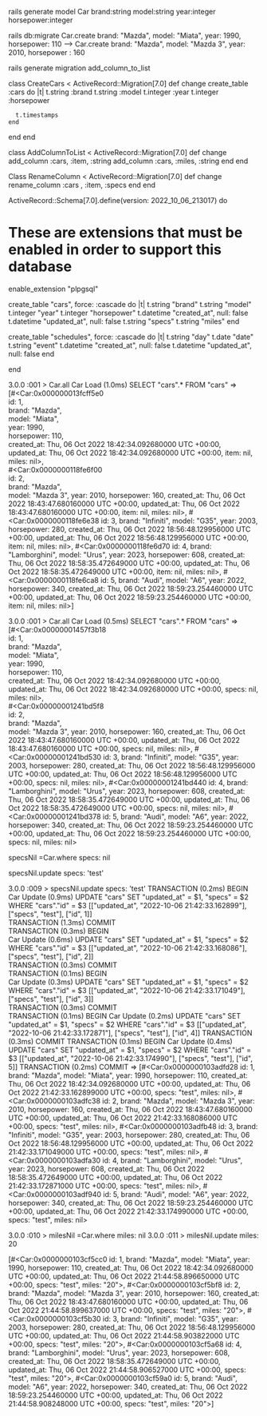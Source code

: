  rails generate model Car brand:string model:string year:integer horsepower:integer


rails db:migrate
Car.create brand: "Mazda", model: "Miata", year: 1990, horsepower: 
110 -->
Car.create brand: "Mazda", model: "Mazda 3", year: 2010, horsepower
: 160
                  

 rails generate migration add_column_to_list

 class CreateCars < ActiveRecord::Migration[7.0]
  def change
    create_table :cars do |t|
      t.string :brand
      t.string :model
      t.integer :year
      t.integer :horsepower

      t.timestamps
    end
  end
end

class AddColumnToList < ActiveRecord::Migration[7.0]
  def change
    add_column :cars, :item, :string
    add_column :cars, :miles, :string
  end
end 

Class RenameColumn < ActiveRecord::Migration[7.0]
  def change
    rename_column :cars , :item, :specs
  end
end 

 ActiveRecord::Schema[7.0].define(version: 2022_10_06_213017) do
  # These are extensions that must be enabled in order to support this database
  enable_extension "plpgsql"

  create_table "cars", force: :cascade do |t|
    t.string "brand"
    t.string "model"
    t.integer "year"
    t.integer "horsepower"
    t.datetime "created_at", null: false
    t.datetime "updated_at", null: false
    t.string "specs"
    t.string "miles"
  end

  create_table "schedules", force: :cascade do |t|
    t.string "day"
    t.date "date"
    t.string "event"
    t.datetime "created_at", null: false
    t.datetime "updated_at", null: false
  end

end

3.0.0 :001 > Car.all
  Car Load (1.0ms)  SELECT "cars".* FROM "cars"
 =>                                                        
[#<Car:0x000000013fcff5e0                                  
  id: 1,                                                   
  brand: "Mazda",                                          
  model: "Miata",                                          
  year: 1990,                                              
  horsepower: 110,                                         
  created_at: Thu, 06 Oct 2022 18:42:34.092680000 UTC +00:00,
  updated_at: Thu, 06 Oct 2022 18:42:34.092680000 UTC +00:00,
  item: nil,                                               
  miles: nil>,                                             
 #<Car:0x0000000118fe6f00                                  
  id: 2,                                                   
  brand: "Mazda",                                          
  model: "Mazda 3",
  year: 2010,
  horsepower: 160,
  created_at: Thu, 06 Oct 2022 18:43:47.680160000 UTC +00:00,
  updated_at: Thu, 06 Oct 2022 18:43:47.680160000 UTC +00:00,
  item: nil,
  miles: nil>,
 #<Car:0x0000000118fe6e38
  id: 3,
  brand: "Infiniti",
  model: "G35",
  year: 2003,
  horsepower: 280,
  created_at: Thu, 06 Oct 2022 18:56:48.129956000 UTC +00:00,
  updated_at: Thu, 06 Oct 2022 18:56:48.129956000 UTC +00:00,
  item: nil,
  miles: nil>,
 #<Car:0x0000000118fe6d70
  id: 4,
  brand: "Lamborghini",
  model: "Urus",
  year: 2023,
  horsepower: 608,
  created_at: Thu, 06 Oct 2022 18:58:35.472649000 UTC +00:00,
  updated_at: Thu, 06 Oct 2022 18:58:35.472649000 UTC +00:00,
  item: nil,
  miles: nil>,
 #<Car:0x0000000118fe6ca8
  id: 5,
  brand: "Audi",
  model: "A6",
  year: 2022,
  horsepower: 340,
  created_at: Thu, 06 Oct 2022 18:59:23.254460000 UTC +00:00,
  updated_at: Thu, 06 Oct 2022 18:59:23.254460000 UTC +00:00,
  item: nil,
  miles: nil>] 

  3.0.0 :001 > Car.all
  Car Load (0.5ms)  SELECT "cars".* FROM "cars"
 =>                                                        
[#<Car:0x00000001457f3b18                                  
  id: 1,                                                   
  brand: "Mazda",                                          
  model: "Miata",                                          
  year: 1990,                                              
  horsepower: 110,                                         
  created_at: Thu, 06 Oct 2022 18:42:34.092680000 UTC +00:00,
  updated_at: Thu, 06 Oct 2022 18:42:34.092680000 UTC +00:00,
  specs: nil,                                              
  miles: nil>,                                             
 #<Car:0x00000001241bd5f8                                  
  id: 2,                                                   
  brand: "Mazda",                                          
  model: "Mazda 3",
  year: 2010,
  horsepower: 160,
  created_at: Thu, 06 Oct 2022 18:43:47.680160000 UTC +00:00,
  updated_at: Thu, 06 Oct 2022 18:43:47.680160000 UTC +00:00,
  specs: nil,
  miles: nil>,
 #<Car:0x00000001241bd530
  id: 3,
  brand: "Infiniti",
  model: "G35",
  year: 2003,
  horsepower: 280,
  created_at: Thu, 06 Oct 2022 18:56:48.129956000 UTC +00:00,
  updated_at: Thu, 06 Oct 2022 18:56:48.129956000 UTC +00:00,
  specs: nil,
  miles: nil>,
 #<Car:0x00000001241bd440
  id: 4,
  brand: "Lamborghini",
  model: "Urus",
  year: 2023,
  horsepower: 608,
  created_at: Thu, 06 Oct 2022 18:58:35.472649000 UTC +00:00,
  updated_at: Thu, 06 Oct 2022 18:58:35.472649000 UTC +00:00,
  specs: nil,
  miles: nil>,
 #<Car:0x00000001241bd378
  id: 5,
  brand: "Audi",
  model: "A6",
  year: 2022,
  horsepower: 340,
  created_at: Thu, 06 Oct 2022 18:59:23.254460000 UTC +00:00,
  updated_at: Thu, 06 Oct 2022 18:59:23.254460000 UTC +00:00,
  specs: nil,
  miles: nil>

  specsNil =Car.where specs: nil 

  specsNil.update specs: 'test'

  3.0.0 :009 > specsNil.update specs: 'test'
  TRANSACTION (0.2ms)  BEGIN
  Car Update (0.9ms)  UPDATE "cars" SET "updated_at" = $1, "specs" = $2 WHERE "cars"."id" = $3  [["updated_at", "2022-10-06 21:42:33.162899"], ["specs", "test"], ["id", 1]]                                            
  TRANSACTION (1.3ms)  COMMIT                           
  TRANSACTION (0.3ms)  BEGIN                            
  Car Update (0.6ms)  UPDATE "cars" SET "updated_at" = $1, "specs" = $2 WHERE "cars"."id" = $3  [["updated_at", "2022-10-06 21:42:33.168086"], ["specs", "test"], ["id", 2]]                                            
  TRANSACTION (0.3ms)  COMMIT                           
  TRANSACTION (0.1ms)  BEGIN                            
  Car Update (0.3ms)  UPDATE "cars" SET "updated_at" = $1, "specs" = $2 WHERE "cars"."id" = $3  [["updated_at", "2022-10-06 21:42:33.171049"], ["specs", "test"], ["id", 3]]                                            
  TRANSACTION (0.3ms)  COMMIT                           
  TRANSACTION (0.1ms)  BEGIN
  Car Update (0.2ms)  UPDATE "cars" SET "updated_at" = $1, "specs" = $2 WHERE "cars"."id" = $3  [["updated_at", "2022-10-06 21:42:33.172871"], ["specs", "test"], ["id", 4]]
  TRANSACTION (0.3ms)  COMMIT
  TRANSACTION (0.1ms)  BEGIN
  Car Update (0.4ms)  UPDATE "cars" SET "updated_at" = $1, "specs" = $2 WHERE "cars"."id" = $3  [["updated_at", "2022-10-06 21:42:33.174990"], ["specs", "test"], ["id", 5]]
  TRANSACTION (0.2ms)  COMMIT
 => 
[#<Car:0x0000000103adfd28
  id: 1,
  brand: "Mazda",
  model: "Miata",
  year: 1990,
  horsepower: 110,
  created_at: Thu, 06 Oct 2022 18:42:34.092680000 UTC +00:00,
  updated_at: Thu, 06 Oct 2022 21:42:33.162899000 UTC +00:00,
  specs: "test",
  miles: nil>,
 #<Car:0x0000000103adfc38
  id: 2,
  brand: "Mazda",
  model: "Mazda 3",
  year: 2010,
  horsepower: 160,
  created_at: Thu, 06 Oct 2022 18:43:47.680160000 UTC +00:00,
  updated_at: Thu, 06 Oct 2022 21:42:33.168086000 UTC +00:00,
  specs: "test",
  miles: nil>,
 #<Car:0x0000000103adfb48
  id: 3,
  brand: "Infiniti",
  model: "G35",
  year: 2003,
  horsepower: 280,
  created_at: Thu, 06 Oct 2022 18:56:48.129956000 UTC +00:00,
  updated_at: Thu, 06 Oct 2022 21:42:33.171049000 UTC +00:00,
  specs: "test",
  miles: nil>,
 #<Car:0x0000000103adfa30
  id: 4,
  brand: "Lamborghini",
  model: "Urus",
  year: 2023,
  horsepower: 608,
  created_at: Thu, 06 Oct 2022 18:58:35.472649000 UTC +00:00,
  updated_at: Thu, 06 Oct 2022 21:42:33.172871000 UTC +00:00,
  specs: "test",
  miles: nil>,
 #<Car:0x0000000103adf940
  id: 5,
  brand: "Audi",
  model: "A6",
  year: 2022,
  horsepower: 340,
  created_at: Thu, 06 Oct 2022 18:59:23.254460000 UTC +00:00,
  updated_at: Thu, 06 Oct 2022 21:42:33.174990000 UTC +00:00,
  specs: "test",
  miles: nil>

  3.0.0 :010 > milesNil =Car.where miles: nil 
  3.0.0 :011 > milesNil.update miles: 20

[#<Car:0x0000000103cf5cc0
  id: 1,
  brand: "Mazda",
  model: "Miata",
  year: 1990,
  horsepower: 110,
  created_at: Thu, 06 Oct 2022 18:42:34.092680000 UTC +00:00,
  updated_at: Thu, 06 Oct 2022 21:44:58.896650000 UTC +00:00,
  specs: "test",
  miles: "20">,
 #<Car:0x0000000103cf5bf8
  id: 2,
  brand: "Mazda",
  model: "Mazda 3",
  year: 2010,
  horsepower: 160,
  created_at: Thu, 06 Oct 2022 18:43:47.680160000 UTC +00:00,
  updated_at: Thu, 06 Oct 2022 21:44:58.899637000 UTC +00:00,
  specs: "test",
  miles: "20">,
 #<Car:0x0000000103cf5b30
  id: 3,
  brand: "Infiniti",
  model: "G35",
  year: 2003,
  horsepower: 280,
  created_at: Thu, 06 Oct 2022 18:56:48.129956000 UTC +00:00,
  updated_at: Thu, 06 Oct 2022 21:44:58.903822000 UTC +00:00,
  specs: "test",
  miles: "20">,
 #<Car:0x0000000103cf5a68
  id: 4,
  brand: "Lamborghini",
  model: "Urus",
  year: 2023,
  horsepower: 608,
  created_at: Thu, 06 Oct 2022 18:58:35.472649000 UTC +00:00,
  updated_at: Thu, 06 Oct 2022 21:44:58.906527000 UTC +00:00,
  specs: "test",
  miles: "20">,
 #<Car:0x0000000103cf59a0
  id: 5,
  brand: "Audi",
  model: "A6",
  year: 2022,
  horsepower: 340,
  created_at: Thu, 06 Oct 2022 18:59:23.254460000 UTC +00:00,
  updated_at: Thu, 06 Oct 2022 21:44:58.908248000 UTC +00:00,
  specs: "test",
  miles: "20">] 